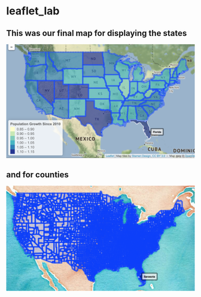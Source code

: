 # leaflet_lab

## This was our final map for displaying the states

![state](states.png)

## and for counties

![counties](counties.png)

